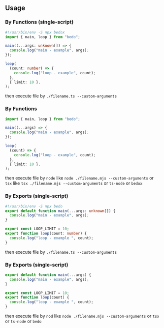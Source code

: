 ## Usage

### By Functions (single-script)

```typescript
#!/usr/bin/env -S npx bedox
import { main, loop } from "bedo";

main((...args: unknown[]) => {
  console.log("main - example", args);
});

loop(
  (count: number) => {
    console.log("loop - example", count);
  },
  { limit: 10 },
);
```

then execute file by `./filename.ts --custom-arguments`

### By Functions

```typescript
import { main, loop } from "bedo";

main((...args) => {
  console.log("main - example", args);
});

loop(
  (count) => {
    console.log("loop - example", count);
  },
  { limit: 10 },
);
```

then execute file by `node` like `node ./filename.mjs --custom-arguments` or `tsx` like `tsx ./filename.mjs --custom-arguments` or `ts-node` or `bedox`

### By Exports (single-script)

```typescript
#!/usr/bin/env -S npx bedo
export default function main(...args: unknown[]) {
  console.log("main - example", args);
}

export const LOOP_LIMIT = 10;
export function loop(count: number) {
  console.log("loop - example ", count);
}
```

then execute file by `./filename.ts --custom-arguments`

### By Exports (single-script)

```typescript
export default function main(...args) {
  console.log("main - example", args);
}

export const LOOP_LIMIT = 10;
export function loop(count) {
  console.log("loop - example ", count);
}
```

then execute file by `nod` like `node ./filename.mjs --custom-arguments` or `tsx` or `ts-node` or `bedo`
